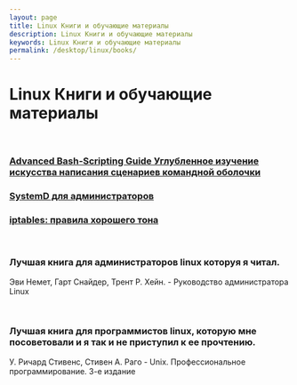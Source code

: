 ```yaml
---
layout: page
title: Linux Книги и обучающие материалы
description: Linux Книги и обучающие материалы
keywords: Linux Книги и обучающие материалы
permalink: /desktop/linux/books/
---
```


# Linux Книги и обучающие материалы

<br/>

### [Advanced Bash-Scripting Guide Углубленное изучение искусства написания сценариев командной оболочки](/desktop/linux/books/advanced-bash-scripting-guide/)

### [SystemD для администраторов](/files/books/systemd-for-administrators.pdf)

### [iptables: правила хорошего тона](/files/books/iptables.pdf)

<br/>

### Лучшая книга для администраторов linux которуя я читал.

Эви Немет, Гарт Снайдер, Трент Р. Хейн. - Руководство администратора Linux

<br/>

### Лучшая книга для программистов linux, которую мне посоветовали и я так и не приступил к ее прочтению.

У. Ричард Стивенс, Стивен А. Раго - Unix. Профессиональное программирование. 3-е издание
